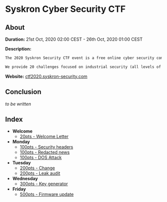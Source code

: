 # Syskron Cyber Security CTF

## About

**Duration:** 21st Oct, 2020 02:00 CEST - 26th Oct, 2020 01:00 CEST

**Description:**
```txt
The 2020 Syskron Security CTF event is a free online cyber security competition for everyone. This year's CTF event features an original background story! You act as a cyber security professional, working for a Czech manufacturing company.

We provide 20 challenges focused on industrial security (all levels of difficulty). Most challenges are derived from real-world security problems, so you have fun and learn about actual cyber security!
```

**Website:** [ctf2020.syskron-security.com](https://ctf2020.syskron-security.com/)

## Conclusion

_to be written_

## Index

* **Welcome**
  * [20pts - Welcome Letter](Welcome%20Letter/README.md)
* **Monday**
  * [100pts - Security headers](Security%20headers/README.md)
  * [100pts - Redacted news](Redacted%20news/README.md)
  * [100pts - DOS Attack](DOS%20Attack/README.md)
* **Tuesday**
  * [200pts - Change](Change/README.md)
  * [200pts - Leak audit](Leak%20audit/README.md)
* **Wednesday**
  * [300pts - Key generator](Key%20generator/README.md)
* **Friday**
  * [500pts - Firmware update](Firmware%20update/README.md)

